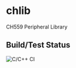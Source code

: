 # chlib
CH559 Peripheral Library

## Build/Test Status
![C/C++ CI](https://github.com/toyoshim/chlib/actions/workflows/c-cpp.yml/badge.svg)
